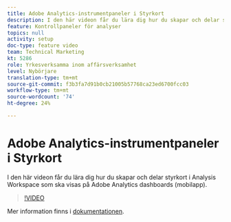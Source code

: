 ```yaml
---
title: Adobe Analytics-instrumentpaneler i Styrkort
description: I den här videon får du lära dig hur du skapar och delar styrkort i Analysis Workspace som ska visas på Adobe Analytics dashboards (mobilapp).
feature: Kontrollpaneler för analyser
topics: null
activity: setup
doc-type: feature video
team: Technical Marketing
kt: 5286
role: Yrkesverksamma inom affärsverksamhet
level: Nybörjare
translation-type: tm+mt
source-git-commit: f3b3fa7d91b0cb21005b57768ca23ed6700fcc03
workflow-type: tm+mt
source-wordcount: '74'
ht-degree: 24%

---
```



# Adobe Analytics-instrumentpaneler i Styrkort

I den här videon får du lära dig hur du skapar och delar styrkort i Analysis Workspace som ska visas på Adobe Analytics dashboards (mobilapp).

>[!VIDEO](https://video.tv.adobe.com/v/34544/?quality=12)

Mer information finns i [dokumentationen](https://docs.adobe.com/help/sv-SE/analytics/analyze/mobapp/home.html).
